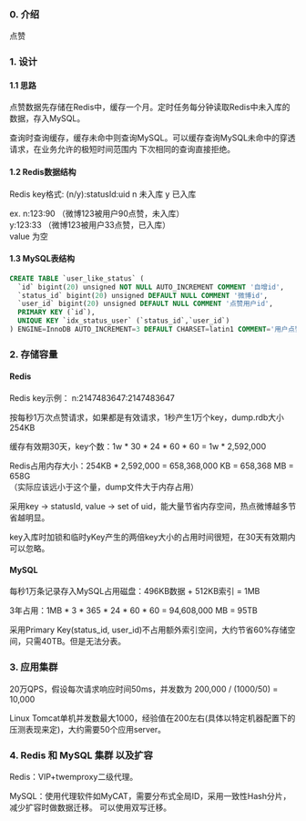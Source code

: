 ### 0. 介绍

点赞

### 1. 设计

#### 1.1 思路
点赞数据先存储在Redis中，缓存一个月。定时任务每分钟读取Redis中未入库的数据，存入MySQL。    

查询时查询缓存，缓存未命中则查询MySQL。可以缓存查询MySQL未命中的穿透请求，在业务允许的极短时间范围内
下次相同的查询直接拒绝。

#### 1.2 Redis数据结构
 Redis key格式:  (n/y):statusId:uid   n 未入库 y 已入库  
 
 ex. n:123:90 （微博123被用户90点赞，未入库）  
     y:123:33 （微博123被用户33点赞，已入库）  
 value 为空
 
#### 1.3 MySQL表结构

```sql
CREATE TABLE `user_like_status` (
  `id` bigint(20) unsigned NOT NULL AUTO_INCREMENT COMMENT '自增id',
  `status_id` bigint(20) unsigned DEFAULT NULL COMMENT '微博id',
  `user_id` bigint(20) unsigned DEFAULT NULL COMMENT '点赞用户id',
  PRIMARY KEY (`id`),
  UNIQUE KEY `idx_status_user` (`status_id`,`user_id`)
) ENGINE=InnoDB AUTO_INCREMENT=3 DEFAULT CHARSET=latin1 COMMENT='用户点赞微博关系';

```

### 2. 存储容量  
#### Redis  
Redis key示例： n:2147483647:2147483647  

按每秒1万次点赞请求，如果都是有效请求，1秒产生1万个key，dump.rdb大小254KB  

缓存有效期30天，key个数：1w * 30 * 24 * 60 * 60 = 1w * 2,592,000

Redis占用内存大小：254KB * 2,592,000 = 658,368,000 KB = 658,368 MB = 658G  
（实际应该远小于这个量，dump文件大于内存占用）  

采用key -> statusId, value -> set of uid，能大量节省内存空间，热点微博越多节省越明显。

key入库时加锁和临时yKey产生的两倍key大小的占用时间很短，在30天有效期内可以忽略。

#### MySQL  
每秒1万条记录存入MySQL占用磁盘：496KB数据 + 512KB索引 = 1MB  

3年占用：1MB * 3 * 365 * 24 * 60 * 60 = 94,608,000 MB = 95TB  

采用Primary Key(status_id, user_id)不占用额外索引空间，大约节省60%存储空间，只需40TB。但是无法分表。  

### 3. 应用集群
20万QPS，假设每次请求响应时间50ms，并发数为 200,000 / (1000/50) = 10,000  

Linux Tomcat单机并发数最大1000，经验值在200左右(具体以特定机器配置下的压测表现来定)，大约需要50个应用server。

### 4. Redis 和 MySQL 集群 以及扩容
Redis：VIP+twemproxy二级代理。 

MySQL：使用代理软件如MyCAT，需要分布式全局ID，采用一致性Hash分片，减少扩容时做数据迁移。 可以使用双写迁移。


